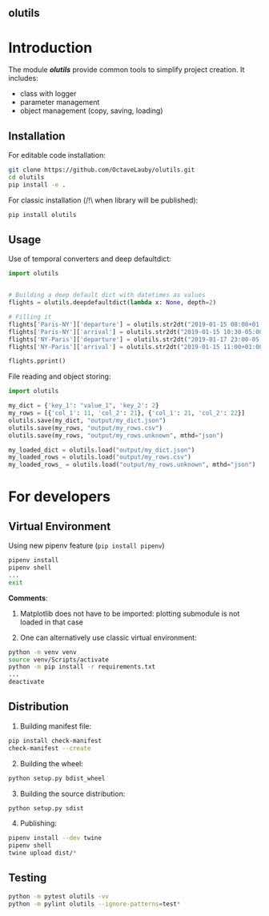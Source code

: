 olutils
---


# Introduction

The module ***olutils*** provide common tools to simplify project creation. It includes:
- class with logger
- parameter management
- object management (copy, saving, loading)


## Installation

For editable code installation:

```bash
git clone https://github.com/OctaveLauby/olutils.git
cd olutils
pip install -e .
```

For classic installation (/!\ when library will be published):

```bash
pip install olutils
```


## Usage


Use of temporal converters and deep defaultdict:

```python
import olutils


# Building a deep default dict with datetimes as values
flights = olutils.deepdefaultdict(lambda x: None, depth=2)

# Filling it
flights['Paris-NY']['departure'] = olutils.str2dt("2019-01-15 08:00+01:00")
flights['Paris-NY']['arrival'] = olutils.str2dt("2019-01-15 10:30-05:00")
flights['NY-Paris']['departure'] = olutils.str2dt("2019-01-17 23:00-05:00")
flights['NY-Paris']['arrival'] = olutils.str2dt("2019-01-15 11:00+01:00")

flights.pprint()
```


File reading and object storing:

```python
import olutils

my_dict = {'key_1': "value_1", 'key_2': 2}
my_rows = [{'col_1': 11, 'col_2': 21}, {'col_1': 21, 'col_2': 22}]
olutils.save(my_dict, "output/my_dict.json")
olutils.save(my_rows, "output/my_rows.csv")
olutils.save(my_rows, "output/my_rows.unknown", mthd="json")

my_loaded_dict = olutils.load("output/my_dict.json")
my_loaded_rows = olutils.load("output/my_rows.csv")
my_loaded_rows_ = olutils.load("output/my_rows.unknown", mthd="json")
```



# For developers


## Virtual Environment

Using new pipenv feature (`pip install pipenv`)

```bash
pipenv install
pipenv shell
...
exit
```


**Comments**:

1. Matplotlib does not have to be imported: plotting submodule is not loaded in that case

2. One can alternatively use classic virtual environment:

```bash
python -m venv venv
source venv/Scripts/activate
python -m pip install -r requirements.txt
...
deactivate
```


## Distribution


1. Building manifest file:

```bash
pip install check-manifest
check-manifest --create
```

2. Building the wheel:

```bash
python setup.py bdist_wheel
```

3. Building the source distribution:

```bash
python setup.py sdist
```

4. Publishing:

```bash
pipenv install --dev twine
pipenv shell
twine upload dist/*
```


## Testing

```bash
python -m pytest olutils -vv
python -m pylint olutils --ignore-patterns=test*
```
